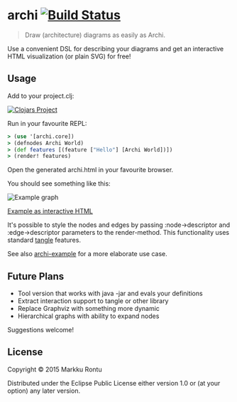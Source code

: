 archi  [![Build Status](https://travis-ci.org/Macroz/archi.svg?branch=master)](https://travis-ci.org/Macroz/archi)
=====

> Draw (architecture) diagrams as easily as Archi.

Use a convenient DSL for describing your diagrams and get an interactive HTML visualization (or plain SVG) for free!

Usage
-----

Add to your project.clj:

[![Clojars Project](http://clojars.org/macroz/archi/latest-version.svg)](http://clojars.org/macroz/archi)

Run in your favourite REPL:

```clj
> (use '[archi.core])
> (defnodes Archi World)
> (def features [(feature ["Hello"] [Archi World])])
> (render! features)
```

Open the generated archi.html in your favourite browser.

You should see something like this:

![Example graph](https://rawgit.com/Macroz/archi/master/examples/hello.svg)

[Example as interactive HTML](https://rawgit.com/Macroz/archi/master/examples/hello.html)

It's possible to style the nodes and edges by passing :node->descriptor and :edge->descriptor parameters to the render-method. This functionality uses standard [tangle](https://www.github.com/Macroz/tangle) features.

See also [archi-example](http://www.github.com/Macroz/archi-example) for a more elaborate use case.

Future Plans
------------

- Tool version that works with java -jar and evals your definitions
- Extract interaction support to tangle or other library
- Replace Graphviz with something more dynamic
- Hierarchical graphs with ability to expand nodes

Suggestions welcome!

License
-------

Copyright © 2015 Markku Rontu

Distributed under the Eclipse Public License either version 1.0 or (at
your option) any later version.
